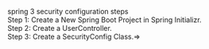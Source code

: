 spring 3 security configuration steps  <br>
Step 1: Create a New Spring Boot Project in Spring Initializr.<br>
Step 2: Create a UserController.<br>
Step 3: Create a SecurityConfig Class.=><br>
